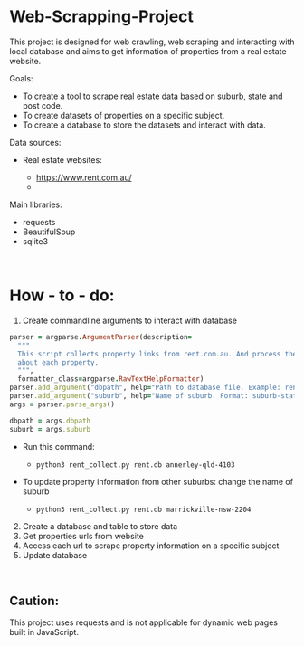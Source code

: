 # Web-Scrapping-Project
This project is designed for web crawling, web scraping and interacting with local database and aims to get information of properties from a real estate website. 


Goals:

* To create a tool to scrape real estate data based on suburb, state and post code. 
* To create datasets of properties on a specific subject.
* To create a database to store the datasets and interact with data. 


Data sources:

* Real estate websites:

  * https://www.rent.com.au/
  *

Main libraries: 

* requests
* BeautifulSoup
* sqlite3

<br />

# How - to - do: 

1. Create commandline arguments to interact with database

```ruby
parser = argparse.ArgumentParser(description=
  """
  This script collects property links from rent.com.au. And process them to extract information
  about each property.
  """,
  formatter_class=argparse.RawTextHelpFormatter)
parser.add_argument("dbpath", help="Path to database file. Example: rent.db")
parser.add_argument("suburb", help="Name of suburb. Format: suburb-statecode-postcode. Example: annerley-qld-4103")
args = parser.parse_args()

dbpath = args.dbpath
suburb = args.suburb
```

  * Run this command:

    * `python3 rent_collect.py rent.db annerley-qld-4103`

  * To update property information from other suburbs: change the name of suburb
    * `python3 rent_collect.py rent.db marrickville-nsw-2204`

2. Create a database and table to store data
3. Get properties urls from website 
4. Access each url to scrape property information on a specific subject
5. Update database

<br />

## Caution:
This project uses requests and is not applicable for dynamic web pages built in JavaScript.
